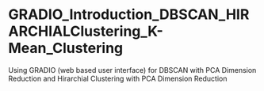 # GRADIO_Introduction_DBSCAN_HIRARCHIALClustering_K-Mean_Clustering
Using GRADIO (web based user interface) for DBSCAN with PCA Dimension Reduction and Hirarchial Clustering with PCA Dimension Reduction
